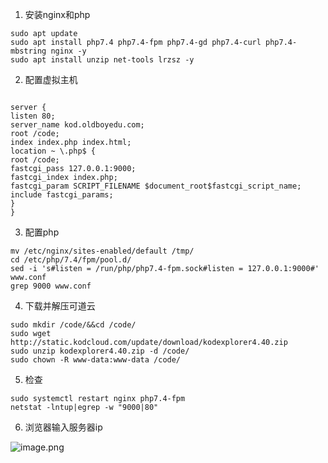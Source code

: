 1. 安装nginx和php
```shell
sudo apt update
sudo apt install php7.4 php7.4-fpm php7.4-gd php7.4-curl php7.4-mbstring nginx -y
sudo apt install unzip net-tools lrzsz -y
```

2. 配置虚拟主机
```shell

server {
listen 80;
server_name kod.oldboyedu.com;
root /code;
index index.php index.html;
location ~ \.php$ {
root /code;
fastcgi_pass 127.0.0.1:9000;
fastcgi_index index.php;
fastcgi_param SCRIPT_FILENAME $document_root$fastcgi_script_name;
include fastcgi_params;
}
}
```

3. 配置php
```shell
mv /etc/nginx/sites-enabled/default /tmp/
cd /etc/php/7.4/fpm/pool.d/
sed -i 's#listen = /run/php/php7.4-fpm.sock#listen = 127.0.0.1:9000#' www.conf
grep 9000 www.conf
```

4. 下载并解压可道云
```shell
sudo mkdir /code/&&cd /code/
sudo wget http://static.kodcloud.com/update/download/kodexplorer4.40.zip
sudo unzip kodexplorer4.40.zip -d /code/
sudo chown -R www-data:www-data /code/
```

5. 检查
```shell
sudo systemctl restart nginx php7.4-fpm
netstat -lntup|egrep -w "9000|80"
```

6. 浏览器输入服务器ip

![image.png](https://cdn.nlark.com/yuque/0/2023/png/28700099/1703406527176-d254a802-a85e-41ec-b89e-26bbe14935af.png#averageHue=%23617794&clientId=u65db0b0b-2086-4&from=paste&height=747&id=ub2f842f0&originHeight=934&originWidth=1920&originalType=binary&ratio=1.25&rotation=0&showTitle=false&size=1177706&status=done&style=none&taskId=u692b5ec2-4886-482e-8d05-3d4c7fe4d80&title=&width=1536)
